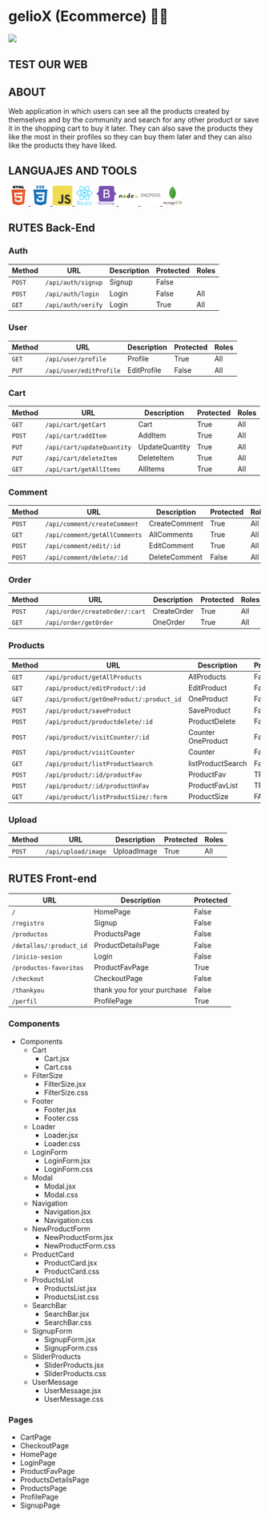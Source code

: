 # gelioX (Ecommerce) 🛒👕

<img  src="https://github.com/fransan990/gelioX_Client/blob/main/public/images/InicioPagina.png" style="max-width: 100%;"/>

## TEST OUR WEB

## ABOUT

<p> Web application in which users can see all the products created by themselves and by the community and search for any other product or save it in the shopping cart to buy it later. They can also save the products they like the most in their profiles so they can buy them later and they can also like the products they have liked. </p>

## LANGUAJES AND TOOLS

<p align="left">
 
 <a href="https://www.w3.org/html/" target="_blank" rel="noreferrer"> 
  <img  src="https://raw.githubusercontent.com/devicons/devicon/master/icons/html5/html5-original-wordmark.svg" alt="html5" width="40" height="40"/> 
 </a>

 <a href="https://www.w3schools.com/css/" target="_blank" rel="noreferrer"> 
  <img src="https://github.com/devicons/devicon/raw/master/icons/css3/css3-plain-wordmark.svg" title="CSS3" alt="CSS" width="40" height="40" style="max-width: 100%;">
 </a>
 
 <a href="https://developer.mozilla.org/en-US/docs/Web/JavaScript" target="_blank" rel="noreferrer"> 
  <img src="https://raw.githubusercontent.com/devicons/devicon/master/icons/javascript/javascript-original.svg" alt="javascript" width="40" height="40"/>  </a>



<a href="https://es.reactjs.org/" target="_blank" rel="noreferrer"> 
  <img src="https://github.com/devicons/devicon/raw/master/icons/react/react-original-wordmark.svg" title="React" alt="React" width="40" height="40"></a>
  

<a href="https://getbootstrap.com" target="_blank" rel="noreferrer"> 
 <img src="https://raw.githubusercontent.com/devicons/devicon/master/icons/bootstrap/bootstrap-plain-wordmark.svg" alt="bootstrap" width="40" height="40"/> </a>
 
<a href="https://nodejs.org" target="_blank" rel="noreferrer"> 
 <img src="https://raw.githubusercontent.com/devicons/devicon/master/icons/nodejs/nodejs-original-wordmark.svg" alt="nodejs" width="40" height="40"/> 
 </a> 
 
<a href="https://expressjs.com" target="_blank" rel="noreferrer"> 
 <img src="https://raw.githubusercontent.com/devicons/devicon/master/icons/express/express-original-wordmark.svg" alt="express" width="40" height="40"/> </a>
 
 <a href="https://www.mongodb.com/" target="_blank" rel="noreferrer"> 
  <img src="https://raw.githubusercontent.com/devicons/devicon/master/icons/mongodb/mongodb-original-wordmark.svg" alt="mongodb" width="40" height="40"/>  </a>
 
</p>



## RUTES Back-End


### Auth

| Method | URL | Description | Protected | Roles |
|--------|-----|-------------|-----------|-------|
| `POST` | `/api/auth/signup` | Signup | False |  | 
| `POST`| `/api/auth/login` | Login | False | All | 
| `GET` | `/api/auth/verify` | Login | True | All | 


### User

| Method | URL | Description | Protected | Roles |
|--------|-----|-------------|-----------|-------|
| `GET` | `/api/user/profile` | Profile | True | All | 
| `PUT`| `/api/user/editProfile` | EditProfile | False | All | 


### Cart

| Method | URL | Description | Protected | Roles |
|--------|-----|-------------|-----------|-------|
| `GET` | `/api/cart/getCart` | Cart | True | All | 
| `POST`| `/api/cart/addItem` | AddItem | True | All | 
| `PUT`| `/api/cart/updateQuantity` | UpdateQuantity | True | All | 
| `PUT`| `/api/cart/deleteItem` | DeleteItem | True | All | 
| `GET`| `/api/cart/getAllItems` | AllItems | True | All | 


### Comment

| Method | URL | Description | Protected | Roles |
|--------|-----|-------------|-----------|-------|
| `POST` | `/api/comment/createComment` | CreateComment | True | All | 
| `GET`| `/api/comment/getAllComments` | AllComments | True | All | 
| `POST`| `/api/comment/edit/:id` | EditComment | True | All | 
| `POST`| `/api/comment/delete/:id` | DeleteComment | False | All | 


### Order

| Method | URL | Description | Protected | Roles |
|--------|-----|-------------|-----------|-------|
| `POST` | `/api/order/createOrder/:cart` | CreateOrder | True | All | 
| `GET`| `/api/order/getOrder` | OneOrder | True | All | 


### Products

| Method | URL | Description | Protected | Roles |
|--------|-----|-------------|-----------|-------|
| `GET` | `/api/product/getAllProducts` | AllProducts | False | All | 
| `GET`| `/api/product/editProduct/:id` | EditProduct | False | All | 
| `GET`| `/api/product/getOneProduct/:product_id` | OneProduct | False | All | 
| `POST`| `/api/product/saveProduct` | SaveProduct | False | All | 
| `POST`| `/api/product/productdelete/:id` | ProductDelete | False | All | 
| `POST`| `/api/product/visitCounter/:id` | Counter OneProduct | False | All | 
| `POST`| `/api/product/visitCounter` | Counter | False | All |
| `GET`| `/api/product/listProductSearch` | listProductSearch | False | All |
| `POST`| `/api/product/:id/productFav` | ProductFav | TRUE | All | 
| `POST`| `/api/product/:id/productUnFav` | ProductFavList | TRUE | All |
| `GET`| `/api/product/listProductSize/:form` | ProductSize | FALSE | All | 


### Upload

| Method | URL | Description | Protected | Roles |
|--------|-----|-------------|-----------|-------|
| `POST` | `/api/upload/image` | UploadImage | True | All | 


## RUTES Front-end


| URL | Description | Protected |
|-----|-------------|-----------|
| `/` | HomePage | False | 
| `/registro` | Signup | False | 
| `/productos` | ProductsPage | False | 
| `/detalles/:product_id` | ProductDetailsPage | False | 
| `/inicio-sesion` | Login | False | 
| `/productos-favoritos` | ProductFavPage | True | 
| `/checkout` | CheckoutPage | False | 
| `/thankyou` | thank you for your purchase  | False | 
| `/perfil` | ProfilePage | True | 



### Components

+ Components
    + Cart
        + Cart.jsx
        + Cart.css
    + FilterSize
        + FilterSize.jsx
        + FilterSize.css    
    + Footer
        + Footer.jsx
        + Footer.css
    + Loader
        + Loader.jsx
        + Loader.css
    + LoginForm
        + LoginForm.jsx
        + LoginForm.css 
    + Modal
        + Modal.jsx
        + Modal.css   
    + Navigation
        + Navigation.jsx
        + Navigation.css
    + NewProductForm
        + NewProductForm.jsx
        + NewProductForm.css
    + ProductCard
        + ProductCard.jsx
        + ProductCard.css
    + ProductsList
        + ProductsList.jsx
        + ProductsList.css
    + SearchBar
        + SearchBar.jsx
        + SearchBar.css
    + SignupForm
        + SignupForm.jsx
        + SignupForm.css
    + SliderProducts
        + SliderProducts.jsx
        + SliderProducts.css
    + UserMessage
        + UserMessage.jsx
        + UserMessage.css


### Pages

+ CartPage
+ CheckoutPage
+ HomePage
+ LoginPage
+ ProductFavPage
+ ProductsDetailsPage
+ ProductsPage
+ ProfilePage
+ SignupPage














